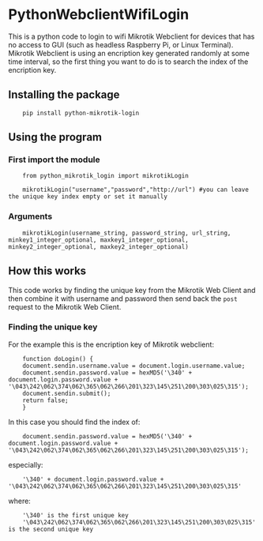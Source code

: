 # PythonWebclientWifiLogin
This is a python code to login to wifi Mikrotik Webclient for devices that has no access to GUI (such as headless Raspberry Pi, or Linux Terminal). Mikrotik Webclient is using an encription key generated randomly at some time interval, so the first thing you want to do is to search the index of the encription key.

## Installing the package
        pip install python-mikrotik-login

## Using the program
### First import the module
        from python_mikrotik_login import mikrotikLogin
        
        mikrotikLogin("username","password","http://url") #you can leave the unique key index empty or set it manually

### Arguments
        mikrotikLogin(username_string, password_string, url_string, minkey1_integer_optional, maxkey1_integer_optional, minkey2_integer_optional, maxkey2_integer_optional)

## How this works
This code works by finding the unique key from the Mikrotik Web Client and then combine it with username and password then send back the `post` request to the Mikrotik Web Client.
### Finding the unique key
For the example this is the encription key of Mikrotik webclient:

        function doLogin() {
        document.sendin.username.value = document.login.username.value;
        document.sendin.password.value = hexMD5('\340' + document.login.password.value + '\043\242\062\374\062\365\062\266\201\323\145\251\200\303\025\315');
        document.sendin.submit();
        return false;
        }

In this case you should find the index of:

        document.sendin.password.value = hexMD5('\340' + document.login.password.value + '\043\242\062\374\062\365\062\266\201\323\145\251\200\303\025\315');
        
especially:

        '\340' + document.login.password.value + '\043\242\062\374\062\365\062\266\201\323\145\251\200\303\025\315'
where:

        '\340' is the first unique key
        '\043\242\062\374\062\365\062\266\201\323\145\251\200\303\025\315' is the second unique key
